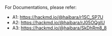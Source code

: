 For Documentations, please refer:
- A1: https://hackmd.io/@haibara/r1SC_SP7U
- A2: https://hackmd.io/@haibara/rJ05OQgIU
- A3: https://hackmd.io/@haibara/SkDhRm8_8
